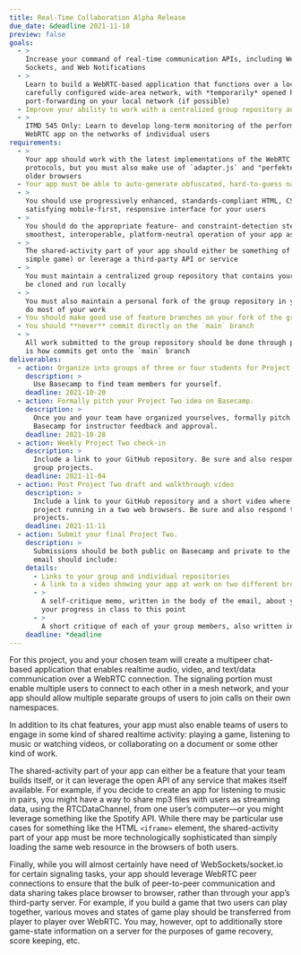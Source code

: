 ```yaml
---
title: Real-Time Collaboration Alpha Release
due_date: &deadline 2021-11-18
preview: false
goals:
  - >
    Increase your command of real-time communication APIs, including WebRTC, Web Workers, Web
    Sockets, and Web Notifications
  - >
    Learn to build a WebRTC-based application that functions over a local-area network or a
    carefully configured wide-area network, with *temporarily* opened high-numbered ports and
    port-forwarding on your local network (if possible)
  - Improve your ability to work with a centralized group repository and an individual fork
  - >
    ITMD 545 Only: Learn to develop long-term monitoring of the performance and effects of your
    WebRTC app on the networks of individual users
requirements:
  - >
    Your app should work with the latest implementations of the WebRTC specification and its
    protocols, but you must also make use of `adapter.js` and "perfekted negotiation" fallbacks for
    older browsers
  - Your app must be able to auto-generate obfuscated, hard-to-guess namespaces for users
  - >
    You should use progressively enhanced, standards-compliant HTML, CSS, and JavaScript to build a
    satisfying mobile-first, responsive interface for your users
  - >
    You should do the appropriate feature- and constraint-detection steps necessary to ensure the
    smoothest, interoperable, platform-neutral operation of your app as possible
  - >
    The shared-activity part of your app should either be something of your group’s creation (like a
    simple game) or leverage a third-party API or service
  - >
    You must maintain a centralized group repository that contains your ExpressJS app, which can
    be cloned and run locally
  - >
    You must also maintain a personal fork of the group repository in your GitHub account where you
    do most of your work
  - You should make good use of feature branches on your fork of the group repository
  - You should **never** commit directly on the `main` branch
  - >
    All work submitted to the group repository should be done through pull requests on GitHub, which
    is how commits get onto the `main` branch
deliverables:
  - action: Organize into groups of three or four students for Project Two.
    description: >
      Use Basecamp to find team members for yourself.
    deadline: 2021-10-20
  - action: Formally pitch your Project Two idea on Basecamp.
    description: >
      Once you and your team have organized yourselves, formally pitch your Project Two idea on
      Basecamp for instructor feedback and approval.
    deadline: 2021-10-28
  - action: Weekly Project Two check-in
    description: >
      Include a link to your GitHub repository. Be sure and also respond to the progress of other
      group projects.
    deadline: 2021-11-04
  - action: Post Project Two draft and walkthrough video
    description: >
      Include a link to your GitHub repository and a short video where your group talks through your
      project running in a two web browsers. Be sure and also respond to the progress of other group
      projects.
    deadline: 2021-11-11
  - action: Submit your final Project Two.
    description: >
      Submissions should be both public on Basecamp and private to the instructor’s email. Your
      email should include:
    details:
      - Links to your group and individual repositories
      - A link to a video showing your app at work on two different browsers
      - >
        A self-critique memo, written in the body of the email, about your work on the project and
        your progress in class to this point
      - >
        A short critique of each of your group members, also written in the body of the email
    deadline: *deadline
---
```


For this project, you and your chosen team will create a multipeer chat-based application that
enables realtime audio, video, and text/data communication over a WebRTC connection. The signaling
portion must enable multiple users to connect to each other in a mesh network, and your app should
allow multiple separate groups of users to join calls on their own namespaces.

In addition to its chat features, your app must also enable teams of users to engage in some kind of
shared realtime activity: playing a game, listening to music or watching videos, or collaborating on
a document or some other kind of work.

The shared-activity part of your app can either be a feature that your team builds itself, or it can
leverage the open API of any service that makes itself available. For example, if you decide to
create an app for listening to music in pairs, you might have a way to share mp3 files with users as
streaming data, using the RTCDataChannel, from one user’s computer—or you might leverage something
like the Spotify API. While there may be particular use cases for something like the HTML `<iframe>`
element, the shared-activity part of your app must be more technologically sophisticated than simply
loading the same web resource in the browsers of both users.

Finally, while you will almost certainly have need of WebSockets/socket.io for certain signaling
tasks, your app should leverage WebRTC peer connections to ensure that the bulk of peer-to-peer
communication and data sharing takes place browser to browser, rather than through your app’s
third-party server. For example, if you build a game that two users can play together, various moves
and states of game play should be transferred from player to player over WebRTC. You may, however,
opt to additionally store game-state information on a server for the purposes of game recovery,
score keeping, etc.

